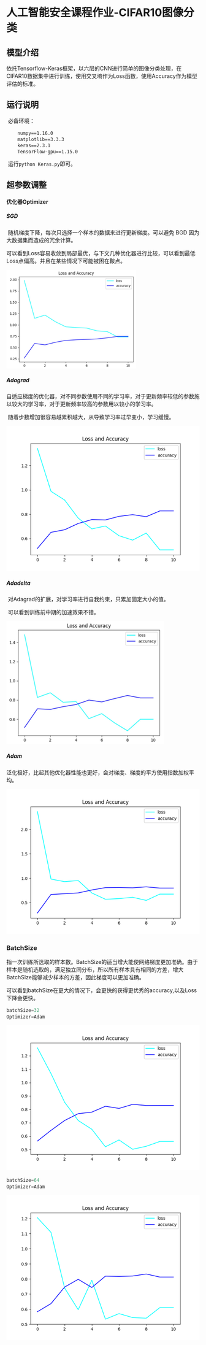 # 人工智能安全课程作业-CIFAR10图像分类

## 模型介绍

​	依托Tensorflow-Keras框架，以六层的CNN进行简单的图像分类处理，在CIFAR10数据集中进行训练，使用交叉墒作为Loss函数，使用Accuracy作为模型评估的标准。

## 运行说明

​	必备环境：

```shell
	numpy==1.16.0
	matplotlib==3.3.3
	keras==2.3.1
	TensorFlow-gpu==1.15.0	
```

​	运行`python Keras.py`即可。

## 超参数调整

#### 优化器Optimizer

##### SGD

​	随机梯度下降，每次只选择一个样本的数据来进行更新梯度。可以避免 BGD 因为大数据集而造成的冗余计算。

​	可以看到Loss容易收敛到局部最优，与下文几种优化器进行比较，可以看到最低Loss点偏高。并且在某些情况下可能被困在鞍点。

<img src="image-20210922212858793.png" alt="image-20210922212858793" style="zoom: 33%;" />



##### Adagrad

​	自适应梯度的优化器，对不同参数使用不同的学习率，对于更新频率较低的参数施以较大的学习率，对于更新频率较高的参数用以较小的学习率。

​	随着步数增加很容易越累积越大，从导致学习率过早变小，学习缓慢。

<img src="ADAGRAD.png" alt="ADAGRAD" style="zoom:90%;" />

##### Adadelta

​	对Adagrad的扩展，对学习率进行自我约束，只累加固定大小的值。

​	可以看到训练前中期的加速效果不错。

<img src="image-20210922212941073.png" alt="image-20210922212941073" style="zoom:40%;" />

##### Adam

​	泛化极好，比起其他优化器性能也更好，会对梯度、梯度的平方使用指数加权平均。

<img src="image-20210922231045505.png" alt="image-20210922231045505" style="zoom:90%;" />



### BatchSize

​	指一次训练所选取的样本数。BatchSize的适当增大能使网络梯度更加准确。由于样本是随机选取的，满足独立同分布，所以所有样本具有相同的方差，增大BatchSIze能够减少样本的方差，因此梯度可以更加准确。

​	可以看到batchSize在更大的情况下，会更快的获得更优秀的accuracy,以及Loss下降会更快。	

```python
batchSize=32
Optimizer=Adam
```

<img src="image-20210922230934824.png" alt="image-20210922230934824" style="zoom:90%;" />

```python
batchSize=64
Optimizer=Adam
```

<img src="image-20210922230921075.png" alt="image-20210922230921075" style="zoom:90%;" />

